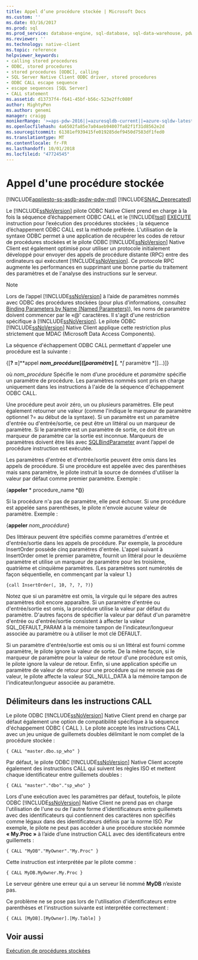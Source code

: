 ```yaml
---
title: Appel d’une procédure stockée | Microsoft Docs
ms.custom: ''
ms.date: 03/16/2017
ms.prod: sql
ms.prod_service: database-engine, sql-database, sql-data-warehouse, pdw
ms.reviewer: ''
ms.technology: native-client
ms.topic: reference
helpviewer_keywords:
- calling stored procedures
- ODBC, stored procedures
- stored procedures [ODBC], calling
- SQL Server Native Client ODBC driver, stored procedures
- ODBC CALL escape sequence
- escape sequences [SQL Server]
- CALL statement
ms.assetid: d13737f4-f641-45bf-b56c-523e2ffc080f
author: MightyPen
ms.author: genemi
manager: craigg
monikerRange: '>=aps-pdw-2016||=azuresqldb-current||=azure-sqldw-latest||>=sql-server-2016||=sqlallproducts-allversions||>=sql-server-linux-2017||=azuresqldb-mi-current'
ms.openlocfilehash: 4a6502fa85e7a04aeb94007fa82f1f31d8562e2d
ms.sourcegitcommit: 61381ef939415fe019285def9450d7583df1fed0
ms.translationtype: MT
ms.contentlocale: fr-FR
ms.lasthandoff: 10/01/2018
ms.locfileid: "47724545"
---
```

# <a name="calling-a-stored-procedure"></a>Appel d'une procédure stockée
[!INCLUDE[appliesto-ss-asdb-asdw-pdw-md](../../includes/appliesto-ss-asdb-asdw-pdw-md.md)]
[!INCLUDE[SNAC_Deprecated](../../includes/snac-deprecated.md)]

  Le [!INCLUDE[ssNoVersion](../../includes/ssnoversion-md.md)] pilote ODBC Native Client prend en charge à la fois la séquence d’échappement ODBC CALL et le [!INCLUDE[tsql](../../includes/tsql-md.md)] [EXECUTE](../../t-sql/language-elements/execute-transact-sql.md) instruction pour l’exécution des procédures stockées ; la séquence d’échappement ODBC CALL est la méthode préférée. L'utilisation de la syntaxe ODBC permet à une application de récupérer les codes de retour de procédures stockées et le pilote ODBC [!INCLUDE[ssNoVersion](../../includes/ssnoversion-md.md)] Native Client est également optimisé pour utiliser un protocole initialement développé pour envoyer des appels de procédure distante (RPC) entre des ordinateurs qui exécutent [!INCLUDE[ssNoVersion](../../includes/ssnoversion-md.md)]. Ce protocole RPC augmente les performances en supprimant une bonne partie du traitement des paramètres et de l'analyse des instructions sur le serveur.  
  
> [!NOTE]  
>  Lors de l’appel [!INCLUDE[ssNoVersion](../../includes/ssnoversion-md.md)] à l’aide de paramètres nommés avec ODBC des procédures stockées (pour plus d’informations, consultez [Binding Parameters by Name (Named Parameters)](http://go.microsoft.com/fwlink/?LinkID=209721)), les noms de paramètre doivent commencer par le «\@' caractères. Il s'agit d'une restriction spécifique à [!INCLUDE[ssNoVersion](../../includes/ssnoversion-md.md)]. Le pilote ODBC [!INCLUDE[ssNoVersion](../../includes/ssnoversion-md.md)] Native Client applique cette restriction plus strictement que MDAC (Microsoft Data Access Components).  
  
 La séquence d'échappement ODBC CALL permettant d'appeler une procédure est la suivante :  
  
 {[**? =**]**appel ***nom_procédure*[([*paramètre*] [**, **[* paramètre *]]...)]}  
  
 où *nom_procédure* Spécifie le nom d’une procédure et *paramètre* spécifie un paramètre de procédure. Les paramètres nommés sont pris en charge uniquement dans les instructions à l'aide de la séquence d'échappement ODBC CALL.  
  
 Une procédure peut avoir zéro, un ou plusieurs paramètres. Elle peut également retourner une valeur (comme l'indique le marqueur de paramètre optionnel ?= au début de la syntaxe). Si un paramètre est un paramètre d'entrée ou d'entrée/sortie, ce peut être un littéral ou un marqueur de paramètre. Si le paramètre est un paramètre de sortie, ce doit être un marqueur de paramètre car la sortie est inconnue. Marqueurs de paramètres doivent être liés avec [SQLBindParameter](../../relational-databases/native-client-odbc-api/sqlbindparameter.md) avant l’appel de procédure instruction est exécutée.  
  
 Les paramètres d'entrée et d'entrée/sortie peuvent être omis dans les appels de procédure. Si une procédure est appelée avec des parenthèses mais sans paramètre, le pilote instruit la source de données d'utiliser la valeur par défaut comme premier paramètre. Exemple :  
  
 {**appeler** * procedure_name ***()**}  
  
 Si la procédure n'a pas de paramètre, elle peut échouer. Si une procédure est appelée sans parenthèses, le pilote n'envoie aucune valeur de paramètre. Exemple :  
  
 {**appeler** *nom_procédure*}  
  
 Des littéraux peuvent être spécifiés comme paramètres d'entrée et d'entrée/sortie dans les appels de procédure. Par exemple, la procédure InsertOrder possède cinq paramètres d'entrée. L'appel suivant à InsertOrder omet le premier paramètre, fournit un littéral pour le deuxième paramètre et utilise un marqueur de paramètre pour les troisième, quatrième et cinquième paramètres. (Les paramètres sont numérotés de façon séquentielle, en commençant par la valeur 1.)  
  
```  
{call InsertOrder(, 10, ?, ?, ?)}  
```  
  
 Notez que si un paramètre est omis, la virgule qui le sépare des autres paramètres doit encore apparaître. Si un paramètre d'entrée ou d'entrée/sortie est omis, la procédure utilise la valeur par défaut du paramètre. D'autres façons de spécifier la valeur par défaut d'un paramètre d'entrée ou d'entrée/sortie consistent à affecter la valeur SQL_DEFAULT_PARAM à la mémoire tampon de l'indicateur/longueur associée au paramètre ou à utiliser le mot clé DEFAULT.  
  
 Si un paramètre d'entrée/sortie est omis ou si un littéral est fourni comme paramètre, le pilote ignore la valeur de sortie. De la même façon, si le marqueur de paramètre pour la valeur de retour d'une procédure est omis, le pilote ignore la valeur de retour. Enfin, si une application spécifie un paramètre de valeur de retour pour une procédure qui ne renvoie pas de valeur, le pilote affecte la valeur SQL_NULL_DATA à la mémoire tampon de l'indicateur/longueur associée au paramètre.  
  
## <a name="delimiters-in-call-statements"></a>Délimiteurs dans les instructions CALL  
 Le pilote ODBC [!INCLUDE[ssNoVersion](../../includes/ssnoversion-md.md)] Native Client prend en charge par défaut également une option de compatibilité spécifique à la séquence d'échappement ODBC { CALL }. Le pilote accepte les instructions CALL avec un jeu unique de guillemets doubles délimitant le nom complet de la procédure stockée :  
  
```  
{ CALL "master.dbo.sp_who" }  
```  
  
 Par défaut, le pilote ODBC [!INCLUDE[ssNoVersion](../../includes/ssnoversion-md.md)] Native Client accepte également des instructions CALL qui suivent les règles ISO et mettent chaque identificateur entre guillemets doubles :  
  
```  
{ CALL "master"."dbo"."sp_who" }  
```  
  
 Lors d'une exécution avec les paramètres par défaut, toutefois, le pilote ODBC [!INCLUDE[ssNoVersion](../../includes/ssnoversion-md.md)] Native Client ne prend pas en charge l'utilisation de l'une ou de l'autre forme d'identificateurs entre guillemets avec des identificateurs qui contiennent des caractères non spécifiés comme légaux dans des identificateurs définis par la norme ISO. Par exemple, le pilote ne peut pas accéder à une procédure stockée nommée **« My.Proc »** à l’aide d’une instruction CALL avec des identificateurs entre guillemets :  
  
```  
{ CALL "MyDB"."MyOwner"."My.Proc" }  
```  
  
 Cette instruction est interprétée par le pilote comme :  
  
```  
{ CALL MyDB.MyOwner.My.Proc }  
```  
  
 Le serveur génère une erreur qui a un serveur lié nommé **MyDB** n’existe pas.  
  
 Ce problème ne se pose pas lors de l'utilisation d'identificateurs entre parenthèses et l'instruction suivante est interprétée correctement :  
  
```  
{ CALL [MyDB].[MyOwner].[My.Table] }  
```  
  
## <a name="see-also"></a>Voir aussi  
 [Exécution de procédures stockées](../../relational-databases/native-client-odbc-stored-procedures/running-stored-procedures.md)  
  
  

